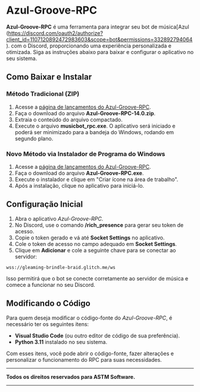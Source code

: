 # **Azul-Groove-RPC**

**Azul-Groove-RPC** é uma ferramenta para integrar seu bot de música[Azul (https://discord.com/oauth2/authorize?client_id=1107120892472983603&scope=bot&permissions=332892794064). com o Discord, proporcionando uma experiência personalizada e otimizada. Siga as instruções abaixo para baixar e configurar o aplicativo no seu sistema.

## **Como Baixar e Instalar**

### Método Tradicional (ZIP)
1. Acesse a [página de lançamentos do Azul-Groove-RPC](https://github.com/andrsodremiranda/Azul-Groove-RPC/releases).
2. Faça o download do arquivo **Azul-Groove-RPC-14.0.zip**.
3. Extraia o conteúdo do arquivo compactado.
4. Execute o arquivo **musicbot_rpc.exe**. O aplicativo será iniciado e poderá ser minimizado para a bandeja do Windows, rodando em segundo plano.

### Novo Método via Instalador de Programa do Windows
1. Acesse a [página de lançamentos do Azul-Groove-RPC](https://github.com/andrsodremiranda/Azul-Groove-RPC/releases).
2. Faça o download do arquivo **Azul-Groove-RPC.exe**.
3. Execute o instalador e clique em "Criar ícone na área de trabalho".
4. Após a instalação, clique no aplicativo para iniciá-lo.


## **Configuração Inicial**

1. Abra o aplicativo *Azul-Groove-RPC*.
2. No Discord, use o comando **/rich_presence** para gerar seu token de acesso.
3. Copie o token gerado e vá até **Socket Settings** no aplicativo.
4. Cole o token de acesso no campo adequado em **Socket Settings**.
5. Clique em **Adicionar** e cole a seguinte chave para se conectar ao servidor:

```
wss://gleaming-brindle-braid.glitch.me/ws
```

Isso permitirá que o bot se conecte corretamente ao servidor de música e comece a funcionar no seu Discord.

## **Modificando o Código**

Para quem deseja modificar o código-fonte do *Azul-Groove-RPC*, é necessário ter os seguintes itens:

- **Visual Studio Code** (ou outro editor de código de sua preferência).
- **Python 3.11** instalado no seu sistema.

Com esses itens, você pode abrir o código-fonte, fazer alterações e personalizar o funcionamento do RPC para suas necessidades.

---

**Todos os direitos reservados para ASTM Software.**

---
